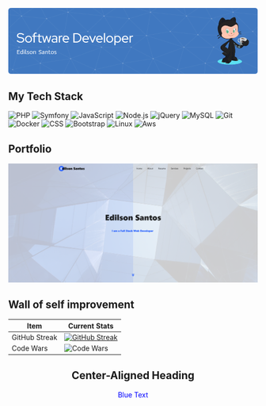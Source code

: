 ![Header](./images/header.png)

## My Tech Stack

![PHP](https://img.shields.io/badge/-PHP-%232c3e50?style=for-the-badge&logo=PHP)
![Symfony](https://img.shields.io/badge/-Symfony-%232c3e50?style=for-the-badge&logo=symfony)
![JavaScript](https://img.shields.io/badge/-JavaScript-%232c3e50?style=for-the-badge&logo=javascript)
![Node.js](https://img.shields.io/badge/-Node.js-%232c3e50?style=for-the-badge&logo=node-dot-js)
![jQuery](https://img.shields.io/badge/-jQuery-%232c3e50?style=for-the-badge&logo=jQuery)
![MySQL](https://img.shields.io/badge/-MySQL-%232c3e50?style=for-the-badge&logo=MySQL)
![Git](https://img.shields.io/badge/-Git-%232c3e50?style=for-the-badge&logo=git)
![Docker](https://img.shields.io/badge/-Docker-%232c3e50?style=for-the-badge&logo=docker)
![CSS](https://img.shields.io/badge/-CSS-%232c3e50?style=for-the-badge&logo=css3)
![Bootstrap](https://img.shields.io/badge/-Bootstrap-%232c3e50?style=for-the-badge&logo=Bootstrap)
![Linux](https://img.shields.io/badge/-Linux-%232c3e50?style=for-the-badge&logo=linux)
![Aws](https://img.shields.io/badge/-Aws-%232c3e50?style=for-the-badge&logo=aws)

## Portfolio
[![Portfolio Screenshot](./images/website_thumbnail.png)](http://edilsonsantos.co.za)

## Wall of self improvement
| Item | Current Stats |
| ------ | ------ |
| GitHub Streak | [![GitHub Streak](https://streak-stats.demolab.com?user=edilsonsantos-co-za&theme=transparent&hide_border=true)](https://git.io/streak-stats) |
| Code Wars | ![Code Wars](https://www.codewars.com/users/edilsonsantos-co-za/badges/large) |


<div align="center">
  <h2>Center-Aligned Heading</h2>
  <p style="color:blue">Blue Text</p>
</div>
